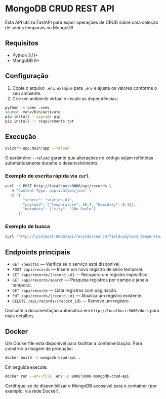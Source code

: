 # MongoDB CRUD REST API

Esta API utiliza FastAPI para expor operações de CRUD sobre uma coleção de séries temporais no MongoDB.

## Requisitos

- Python 3.11+
- MongoDB 6+

## Configuração

1. Copie o arquivo `.env.example` para `.env` e ajuste os valores conforme o seu ambiente.
2. Crie um ambiente virtual e instale as dependências:

```bash
python -m venv .venv
source .venv/bin/activate
pip install --upgrade pip
pip install -r requirements.txt
```

## Execução

```bash
uvicorn app.main:app --reload
```

O parâmetro `--reload` garante que alterações no código sejam refletidas automaticamente durante o desenvolvimento.

### Exemplo de escrita rápida via `curl`

```bash
curl -X POST http://localhost:8000/api/records \
  -H "Content-Type: application/json" \
  -d '{
        "source": "station-01",
        "payload": {"temperature": 26.7, "humidity": 0.42},
        "metadata": {"city": "São Paulo"}
      }'
```

### Exemplo de busca

```bash
curl "http://localhost:8000/api/records/search?field=payload.temperature&value=26.7&latest=true"
```

## Endpoints principais

- `GET /healthz` — Verifica se o serviço está disponível.
- `POST /api/records` — Insere um novo registro de série temporal.
- `GET /api/records/{record_id}` — Recupera um registro específico.
- `GET /api/records/search` — Pesquisa registros por campo e janela temporal.
- `GET /api/records` — Lista registros com paginação.
- `PUT /api/records/{record_id}` — Atualiza um registro existente.
- `DELETE /api/records/{record_id}` — Remove um registro.

Consulte a documentação automática em `http://localhost:8000/docs` para mais detalhes.

## Docker

Um Dockerfile está disponível para facilitar a conteinerização. Para construir a imagem de produção:

```bash
docker build -t mongodb-crud-api .
```

Em seguida execute:

```bash
docker run --env-file .env -p 8000:8000 mongodb-crud-api
```

Certifique-se de disponibilizar o MongoDB acessível para o container (por exemplo, via rede Docker).
